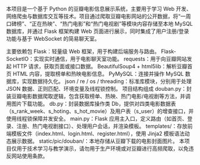 本项目是一个基于 Python 的豆瓣电影信息展示系统，主要用于学习 Web 开发、网络爬虫与数据库交互等技术。项目通过爬取豆瓣电影网站的公开数据，将“一周口碑榜”、“正在热映”、“热门电影”和“热门电视剧”等模块内容存储至本地 MySQL 数据库，并通过 Flask 框架构建 Web 页面进行展示，同时集成了用户注册/登录功能与基于 WebSocket 的简易聊天室。

主要依赖包
Flask：轻量级 Web 框架，用于构建后端服务与路由。
Flask-SocketIO：实现实时通信，用于电影聊天室功能。
requests：用于向豆瓣网站发起 HTTP 请求，获取页面或接口数据。
BeautifulSoup4 + html5lib：解析豆瓣首页 HTML 内容，提取榜单和热映电影信息。
PyMySQL：连接并操作 MySQL 数据库，实现数据持久化。
json / re / os / threading：标准库模块，分别用于处理 JSON 数据、正则匹配、环境变量及线程锁控制。
项目结构组成
douban.py：封装豆瓣电影数据爬取逻辑，包含获取榜单、热映、热门电影/电视剧等方法，并调用图片下载功能。
db.py：封装数据库操作类 Db，提供对四类电影数据表（s_rank_week、s_hoting、s_hot_movie）及用户表（s_user）的增查接口，并使用线程锁保障并发安全。
main.py：Flask 应用主入口，定义路由（如首页、登录、注册、热门电视剧接口）、处理用户会话，并渲染模板。
templates/：存放前端模板文件（index.html、login.html、register.html），使用 Jinja2 模板语法动态展示数据。
static/pic/douban/：本地存储从豆瓣下载的电影封面图片。
本项目仅用于技术学习与教学演示，请勿用于生产环境或对豆瓣进行高频爬取，以免违反网站使用条款。
